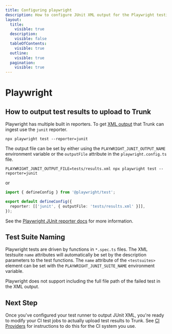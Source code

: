 ```yaml
---
title: Configuring playwright
description: How to configure JUnit XML output for the Playwright testing framework
layout:
  title:
    visible: true
  description:
    visible: false
  tableOfContents:
    visible: true
  outline:
    visible: true
  pagination:
    visible: true
---
```


# Playwright

## How to output test results to upload to Trunk

Playwright has multiple built in reporters. To get [XML output](https://github.com/testmoapp/junitxml) that Trunk can ingest use the `junit` reporter.

```shell
npx playwright test --reporter=junit
```

The output file can be set by either using the `PLAYWRIGHT_JUNIT_OUTPUT_NAME` environment variable or the `outputFile` attribute in the `playwright.config.ts` file.

```shell
PLAYWRIGHT_JUNIT_OUTPUT_FILE=tests/results.xml npx playwright test --reporter=junit
```

or

```typescript
import { defineConfig } from '@playwright/test';

export default defineConfig({
  reporter: [['junit', { outputFile: 'tests/results.xml' }]],
});
```

See the [Playwright JUnit reporter docs](https://playwright.dev/docs/test-reporters#junit-reporter) for more information.

## Test Suite Naming

Playwright tests are driven by functions in `*.spec.ts` files. The XML testsuite `name` attributes will automatically be set by the description parameters to the test functions. The `name` attribute of the `<testsuites>` element can be set with the `PLAYWRIGHT_JUNIT_SUITE_NAME` environment variable.

Playwright does not support including the full file path of the failed test in the XML output.

## Next Step

Once you've configured your test runner to output JUnit XML, you're ready to modify your CI test jobs to actually upload test results to Trunk. See [CI Providers](../ci-providers/) for instructions to do this for the CI system you use.
